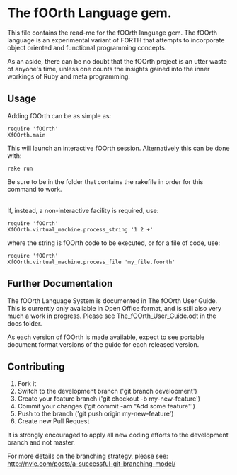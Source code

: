 # The fOOrth Language gem.

This file contains the read-me for the fOOrth language gem. The fOOrth
language is an experimental variant of FORTH that attempts to incorporate
object oriented and functional programming concepts.

As an aside, there can be no doubt that the fOOrth project is an utter waste
of anyone's time, unless one counts the insights gained into the inner
workings of Ruby and meta programming.

## Usage
Adding fOOrth can be as simple as:

    require 'fOOrth'
    XfOOrth.main

This will launch an interactive fOOrth session. Alternatively this can be
done with:

    rake run

Be sure to be in the folder that contains the rakefile in order for this
command to work.

<br>If, instead, a non-interactive facility is required, use:

    require 'fOOrth'
    XfOOrth.virtual_machine.process_string '1 2 +'

where the string is fOOrth code to be executed, or for a file of code, use:

    require 'fOOrth'
    XfOOrth.virtual_machine.process_file 'my_file.foorth'

## Further Documentation

The fOOrth Language System is documented in The fOOrth User Guide. This is
currently only available in Open Office format, and is still also very much
a work in progress. Please see The_fOOrth_User_Guide.odt in the docs folder.

As each version of fOOrth is made available, expect to see portable document
format versions of the guide for each released version.

## Contributing

1. Fork it
2. Switch to the development branch ('git branch development')
3. Create your feature branch ('git checkout -b my-new-feature')
4. Commit your changes ('git commit -am "Add some feature"')
5. Push to the branch ('git push origin my-new-feature')
6. Create new Pull Request

It is strongly encouraged to apply all new coding efforts to the
development branch and not master.

For more details on the branching strategy, please see:
http://nvie.com/posts/a-successful-git-branching-model/

